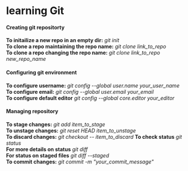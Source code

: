 # learning Git  
#### Creating git repositorty
**To initailize a new repo in an empty dir:** *git init*  
**To clone a repo maintaining the repo name:** *git clone link_to_repo*  
**To clone a repo changing the repo name:** *git clone link_to_repo new_repo_name*  

#### Configuring git environment  
**To configure username:** *git config --global user.name your_user_name*  
**To configure email:** *git config --global user.email your_email*  
**To configure default editor** *git config --global core.editor your_editor*  

#### Managing repository
**To stage changes:** *git add item_to_stage*  
**To unstage changes:** *git reset HEAD item_to_unstage*  
**To discard changes:** *git checkout -- item_to_discard*
**To check status** *git status*  
**For more details on status** *git diff*  
**For status on staged files** *git diff --staged*  
**To commit changes:** *git commit -m "your_commit_message"*  
